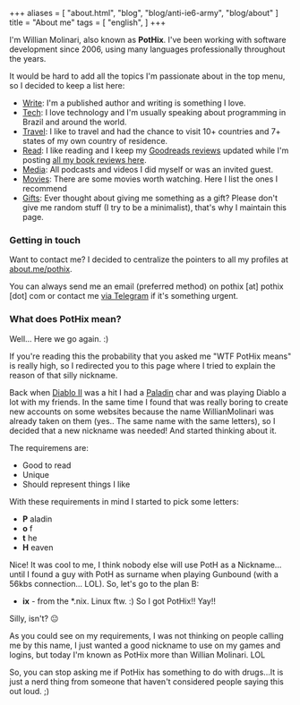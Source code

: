 +++
aliases = [
  "about.html",
  "blog",
  "blog/anti-ie6-army",
  "blog/about"
]
title = "About me"
tags = [
  "english",
]
+++

I'm Willian Molinari, also known as **PotHix**. I've been working with software
development since 2006, using many languages professionally throughout the
years.

It would be hard to add all the topics I'm passionate about in the top menu, so I decided to keep a list here:

* [Write](/book/): I'm a published author and writing is something I love.
* [Tech](/talks/): I love technology and I'm usually speaking about programming
  in Brazil and around the world.
* [Travel](/places): I like to travel and had the chance to visit 10+ countries
  and 7+ states of my own country of residence.
* [Read](/books): I like reading and I keep my [Goodreads
  reviews](https://goodreads.com/pothix) updated while I'm posting [all my
  book reviews here](/tags/books).
* [Media](/media): All podcasts and videos I did myself or was an invited guest.
* [Movies](/movies): There are some movies worth watching. Here I list the ones
  I recommend
* [Gifts](/gifts): Ever thought about giving me something as a gift? Please
  don't give me random stuff (I try to be a minimalist), that's why I maintain
  this page.

### Getting in touch

Want to contact me? I decided to centralize the pointers to all my
profiles at [about.me/pothix](https://about.me/pothix).

You can always send me an email (preferred method) on pothix [at] pothix [dot]
com or contact me [via Telegram](https://t.me/pothix) if it's something urgent.

### What does PotHix mean?

Well... Here we go again. :)

If you're reading this the probability that you asked me "WTF PotHix
means" is really high, so I redirected you to this page where I tried
to explain the reason of that silly nickname.

Back when [Diablo II](http://us.blizzard.com/en-us/games/d2/) was a
hit I had a [Paladin](http://diablo.gamepedia.com/Paladin_(Diablo_II))
char and was playing Diablo a lot with my friends. In the same time I
found that was really boring to create new accounts on some websites
because the name WillianMolinari was already taken on them (yes.. The
same name with the same letters), so I decided that a new nickname was
needed! And started thinking about it.

The requiremens are:

+ Good to read
+ Unique
+ Should represent things I like

With these requirements in mind I started to pick some letters:

+ **P** aladin
+ **o** f
+ **t** he
+ **H** eaven

Nice! It was cool to me, I think nobody else will use PotH as a
Nickname... until I found a guy with PotH as surname when playing
Gunbound (with a 56kbs connection... LOL). So, let's go to the plan B:

+ **ix** - from the \*.nix. Linux ftw. :)
So I got PotHix!! Yay!!

Silly, isn't? 😐

As you could see on my requirements, I was not thinking on people
calling me by this name, I just wanted a good nickname to use on my
games and logins, but today I'm known as PotHix more than Willian
Molinari. LOL

So, you can stop asking me if PotHix has something to do with
drugs...It is just a nerd thing from someone that haven't considered
people saying this out loud. ;)
